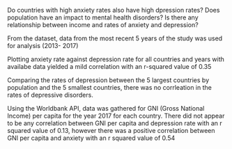 Do countries with high anxiety rates also have high dpression rates? Does population have an impact to mental health disorders? Is there any relationship between income and rates of anxiety and depression? 


From the dataset, data from the most recent 5 years of the study was used for analysis (2013- 2017)

Plotting anxiety rate against depression rate for all countries and years with availabe data yielded a mild correlation with an r-squared value of 0.35

Comparing the rates of depression between the 5 largest countries by population and the 5 smallest countries, there was no corrleation in the rates of depressive disorders. 


Using the Worldbank API, data was gathered for GNI (Gross National Income) per capita for the year 2017 for each country. There did not appear to be any correlation between GNI per capita and depression rate with an r squared value of 0.13, however there was a positive correlation between GNI per capita and anxiety with an r squared value of 0.54